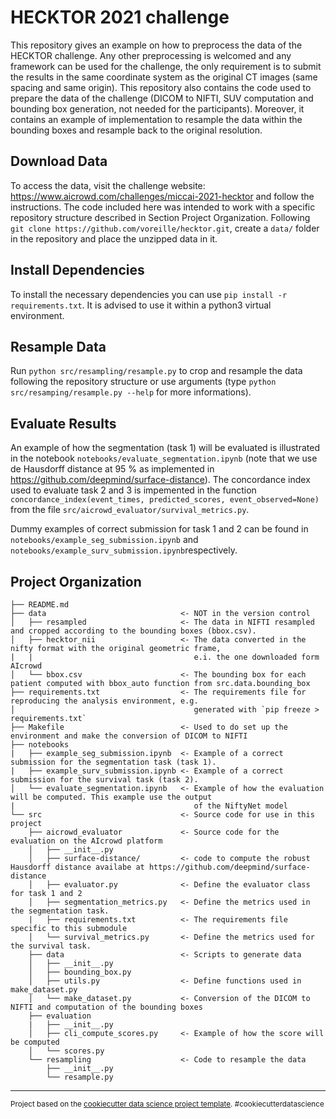 HECKTOR 2021 challenge
==============================

This repository gives an example on how to preprocess the data of the HECKTOR challenge. Any other preprocessing is welcomed and any framework can be used for the challenge, the only requirement is to submit the results in the same coordinate system as the original CT images (same spacing and same origin). This repository also contains the code used to prepare the data of the challenge (DICOM to NIFTI, SUV computation and bounding box generation, not needed for the participants). Moreover, it contains an example of implementation to resample the data within the bounding boxes and resample back to the original resolution.


Download Data
------------
To access the data, visit the challenge website: https://www.aicrowd.com/challenges/miccai-2021-hecktor and follow the instructions.
The code included here was intended to work with a specific repository structure described in Section Project Organization.
Following `git clone https://github.com/voreille/hecktor.git`, create a `data/` folder in the repository and place the unzipped data in it.

Install Dependencies
------------
To install the necessary dependencies you can use `pip install -r requirements.txt`. It is advised to use it within
a python3 virtual environment.

Resample Data
------------
Run `python src/resampling/resample.py` to crop and resample the data following the repository structure or use arguments (type `python src/resamping/resample.py --help` for more informations).

Evaluate Results
------------
An example of how the segmentation (task 1) will be evaluated is illustrated in the notebook `notebooks/evaluate_segmentation.ipynb` (note that we use de Hausdorff distance at 95 % as implemented in https://github.com/deepmind/surface-distance).
The concordance index used to evaluate task 2 and 3 is impemented in the function `concordance_index(event_times, predicted_scores, event_observed=None)` from the file `src/aicrowd_evaluator/survival_metrics.py`.

Dummy examples of correct submission for task 1 and 2 can be found in `notebooks/example_seg_submission.ipynb` and `notebooks/example_surv_submission.ipynb`respectively.


Project Organization
------------

    ├── README.md                     
    ├── data                              <- NOT in the version control
    │   ├── resampled                     <- The data in NIFTI resampled and cropped according to the bounding boxes (bbox.csv).
    │   ├── hecktor_nii                   <- The data converted in the nifty format with the original geometric frame,
    |   |                                    e.i. the one downloaded form AIcrowd
    │   └── bbox.csv                      <- The bounding box for each patient computed with bbox_auto function from src.data.bounding_box
    ├── requirements.txt                  <- The requirements file for reproducing the analysis environment, e.g.
    │                                        generated with `pip freeze > requirements.txt`
    ├── Makefile                          <- Used to do set up the environment and make the conversion of DICOM to NIFTI
    ├── notebooks
    |   ├── example_seg_submission.ipynb  <- Example of a correct submission for the segmentation task (task 1).
    |   ├── example_surv_submission.ipynb <- Example of a correct submission for the survival task (task 2).
    │   └── evaluate_segmentation.ipynb   <- Example of how the evaluation will be computed. This example use the output
    |                                        of the NiftyNet model
    └── src                               <- Source code for use in this project
        ├── aicrowd_evaluator             <- Source code for the evaluation on the AIcrowd platform
        │   ├── __init__.py
        │   ├── surface-distance/         <- code to compute the robust Hausdorff distance availabe at https://github.com/deepmind/surface-distance        
        │   ├── evaluator.py              <- Define the evaluator class for task 1 and 2
        │   ├── segmentation_metrics.py   <- Define the metrics used in the segmentation task.
        |   ├── requirements.txt          <- The requirements file specific to this submodule
        │   └── survival_metrics.py       <- Define the metrics used for the survival task.
        ├── data                          <- Scripts to generate data
        │   ├── __init__.py
        │   ├── bounding_box.py        
        │   ├── utils.py                  <- Define functions used in make_dataset.py
        │   └── make_dataset.py           <- Conversion of the DICOM to NIFTI and computation of the bounding boxes
        ├── evaluation
        |   ├── __init__.py
        │   ├── cli_compute_scores.py     <- Example of how the score will be computed
        │   └── scores.py
        └── resampling                    <- Code to resample the data 
            ├── __init__.py
            └── resample.py
         

--------

<p><small>Project based on the <a target="_blank" href="https://drivendata.github.io/cookiecutter-data-science/">cookiecutter data science project template</a>. #cookiecutterdatascience</small></p>
